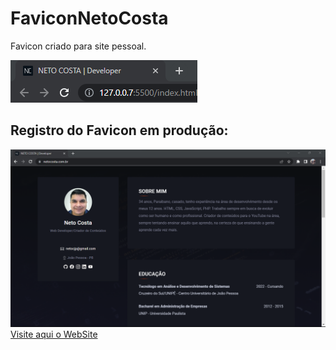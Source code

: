 # FaviconNetoCosta
<p>Favicon criado para site pessoal.</p>

![Screnshot](https://github.com/JonadabHonorio/FaviconNetoCosta/blob/main/assets/printFaviconNeto.png)

## Registro do Favicon em produção:

![Screnshot](https://github.com/JonadabHonorio/FaviconNetoCosta/blob/main/assets/registroFaviconProdu%C3%A7%C3%A3o.png)
[Visite aqui o WebSite](https://www.netocosta.com.br/)


